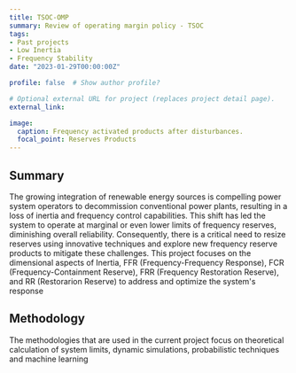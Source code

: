 ```yaml
---
title: TSOC-OMP
summary: Review of operating margin policy - TSOC
tags:
- Past projects
- Low Inertia
- Frequency Stability
date: "2023-01-29T00:00:00Z"

profile: false  # Show author profile?

# Optional external URL for project (replaces project detail page).
external_link: 

image:
  caption: Frequency activated products after disturbances.
  focal_point: Reserves Products
---
```


## Summary


The growing integration of renewable energy sources is compelling power system operators to decommission conventional power plants, resulting in a loss of inertia and frequency control capabilities. This shift has led the system to operate at marginal or even lower limits of frequency reserves, diminishing overall reliability. Consequently, there is a critical need to resize reserves using innovative techniques and explore new frequency reserve products to mitigate these challenges. This project focuses on the dimensional aspects of Inertia, FFR (Frequency-Frequency Response), FCR (Frequency-Containment Reserve), FRR (Frequency Restoration Reserve), and RR (Restorarion Reserve) to address and optimize the system's response

## Methodology

The methodologies that are used in the current project focus on theoretical calculation of system limits, dynamic simulations, probabilistic techniques and machine learning 
